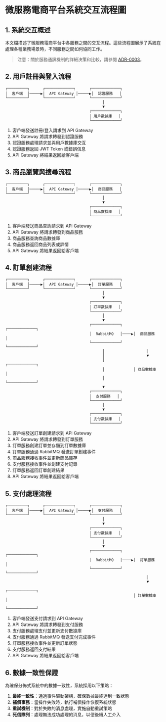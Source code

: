 # 微服務電商平台系統交互流程圖

## 1. 系統交互概述

本文檔描述了微服務電商平台中各服務之間的交互流程。這些流程圖展示了系統在處理各種業務場景時，不同服務之間如何協同工作。

> 注意：關於服務通訊機制的詳細決策和比較，請參閱 [ADR-0003](adr/0003-service-communication-mechanism.md)。

## 2. 用戶註冊與登入流程

```
┌─────────┐      ┌─────────────┐      ┌─────────────┐
│  客戶端  │─────▶│  API Gateway │─────▶│  認證服務   │
└─────────┘      └─────────────┘      └─────────────┘
                                            │
                                            ▼
                                      ┌─────────────┐
                                      │ 用戶數據庫   │
                                      └─────────────┘
```

1. 客戶端發送註冊/登入請求到 API Gateway
2. API Gateway 將請求轉發到認證服務
3. 認證服務處理請求並與用戶數據庫交互
4. 認證服務返回 JWT Token 或錯誤信息
5. API Gateway 將結果返回給客戶端

## 3. 商品瀏覽與搜尋流程

```
┌─────────┐      ┌─────────────┐      ┌─────────────┐
│  客戶端  │─────▶│  API Gateway │─────▶│  商品服務   │
└─────────┘      └─────────────┘      └─────────────┘
                                            │
                                            ▼
                                      ┌─────────────┐
                                      │ 商品數據庫   │
                                      └─────────────┘
```

1. 客戶端發送商品查詢請求到 API Gateway
2. API Gateway 將請求轉發到商品服務
3. 商品服務查詢商品數據庫
4. 商品服務返回商品列表或詳情
5. API Gateway 將結果返回給客戶端

## 4. 訂單創建流程

```
┌─────────┐      ┌─────────────┐      ┌─────────────┐
│  客戶端  │─────▶│  API Gateway │─────▶│  訂單服務   │
└─────────┘      └─────────────┘      └─────────────┘
                                            │
                                            ▼
                                      ┌─────────────┐
                                      │ 訂單數據庫   │
                                      └─────────────┘
                                            │
                                            ▼
                                      ┌─────────────┐     ┌─────────────┐
                                      │  RabbitMQ   │────▶│  商品服務   │
                                      └─────────────┘     └─────────────┘
                                            │                   │
                                            │                   ▼
                                            │             ┌─────────────┐
                                            │             │ 商品數據庫   │
                                            │             └─────────────┘
                                            ▼
                                      ┌─────────────┐
                                      │  支付服務   │
                                      └─────────────┘
                                            │
                                            ▼
                                      ┌─────────────┐
                                      │ 支付數據庫   │
                                      └─────────────┘
```

1. 客戶端發送訂單創建請求到 API Gateway
2. API Gateway 將請求轉發到訂單服務
3. 訂單服務創建訂單並存儲到訂單數據庫
4. 訂單服務通過 RabbitMQ 發送訂單創建事件
5. 商品服務接收事件並更新商品庫存
6. 支付服務接收事件並創建支付記錄
7. 訂單服務返回訂單創建結果
8. API Gateway 將結果返回給客戶端

## 5. 支付處理流程

```
┌─────────┐      ┌─────────────┐      ┌─────────────┐
│  客戶端  │─────▶│  API Gateway │─────▶│  支付服務   │
└─────────┘      └─────────────┘      └─────────────┘
                                            │
                                            ▼
                                      ┌─────────────┐
                                      │ 支付數據庫   │
                                      └─────────────┘
                                            │
                                            ▼
                                      ┌─────────────┐     ┌─────────────┐
                                      │  RabbitMQ   │────▶│  訂單服務   │
                                      └─────────────┘     └─────────────┘
                                                                │
                                                                ▼
                                                          ┌─────────────┐
                                                          │ 訂單數據庫   │
                                                          └─────────────┘
```

1. 客戶端發送支付請求到 API Gateway
2. API Gateway 將請求轉發到支付服務
3. 支付服務處理支付並更新支付數據庫
4. 支付服務通過 RabbitMQ 發送支付完成事件
5. 訂單服務接收事件並更新訂單狀態
6. 支付服務返回支付結果
7. API Gateway 將結果返回給客戶端

## 6. 數據一致性保證

為確保分佈式系統中的數據一致性，系統採用以下策略：

1. **最終一致性**：通過事件驅動架構，確保數據最終達到一致狀態
2. **補償事務**：當操作失敗時，執行補償操作恢復系統狀態
3. **重試機制**：對於失敗的消息處理，實施自動重試策略
4. **死信隊列**：處理無法成功處理的消息，以便後續人工介入